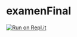 # examenFinal
[![Run on Repl.it](https://repl.it/badge/github/Daniel-reyes07/examenFinal)](https://repl.it/github/Daniel-reyes07/examenFinal)